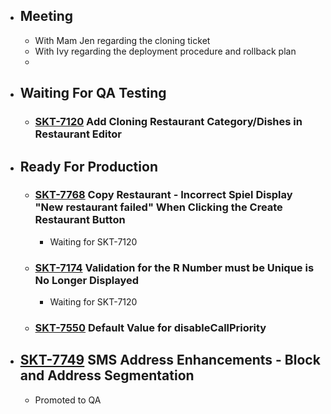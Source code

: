 - ## Meeting
	- With Mam Jen regarding the cloning ticket
	- With Ivy regarding the deployment procedure and rollback plan
	-
- ## Waiting For QA Testing
	- ### [SKT-7120](https://wondersco.atlassian.net/browse/SKT-7120) Add Cloning Restaurant Category/Dishes in Restaurant Editor
- ## Ready For Production
	- ### [SKT-7768](https://wondersco.atlassian.net/browse/SKT-7768) Copy Restaurant - Incorrect Spiel Display "New restaurant failed" When Clicking the Create Restaurant Button
		- Waiting for SKT-7120
	- ### [SKT-7174](https://wondersco.atlassian.net/browse/SKT-7174) Validation for the R Number must be Unique is No Longer Displayed
		- Waiting for SKT-7120
	- ### [SKT-7550](https://wondersco.atlassian.net/browse/SKT-7550) Default Value for disableCallPriority
- ## [SKT-7749](https://wondersco.atlassian.net/browse/SKT-7749) SMS Address Enhancements - Block and Address Segmentation
	- Promoted to QA